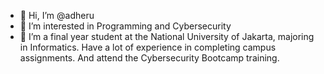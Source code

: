 - 👋 Hi, I’m @adheru
- 👀 I’m interested in Programming and Cybersecurity
- 🌱 I’m a final year student at the National University of Jakarta, majoring in Informatics. Have a lot of experience in completing campus assignments. And attend the Cybersecurity Bootcamp training.

